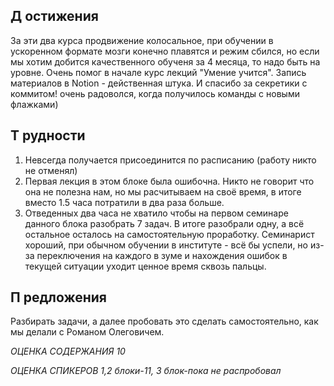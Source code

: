 ## Д остижения
За эти два курса продвижение колосальное, при обучении в ускоренном формате мозги конечно плавятся и режим сбился, но если мы хотим добится качественного обученя за 4 месяца, то надо быть на уровне. Очень помог в начале курс лекций "Умение учится". Запись материалов в Notion - действенная штука. И спасибо за секретики с коммитом! очень радоволся, когда получилось команды с новыми флажками)
## Т рудности

1. Невсегда получается присоединится по расписанию (работу никто не отменял) 
2. Первая лекция в этом блоке была ошибочна. Никто не говорит что она не полезна нам, но мы расчитываем на своё время, в итоге вместо 1.5 часа потратили в два раза больше.
3. Отведенных два часа не хватило чтобы на первом семинаре данного блока разобрать 7 задач. В итоге разобрали одну, а всё остальное осталось на самостоятельную проработку. Семинарист хороший, при обычном обучении в институте - всё бы успели, но из-за переключения на каждого в зуме и нахождения ошибок в текущей ситуации уходит ценное время сквозь пальцы. 
## П редложения
Разбирать задачи, а далее пробовать это сделать самостоятельно, как мы делали с Романом Олеговичем.

*ОЦЕНКА СОДЕРЖАНИЯ 10*

*ОЦЕНКА СПИКЕРОВ 1,2 блоки-11, 3 блок-пока не распробовал*